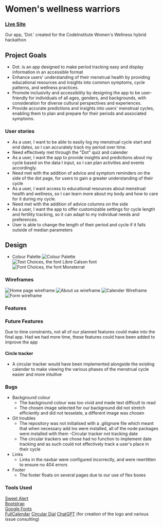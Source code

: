 # Women's wellness warriors

### [Live Site](https://alcl2000.github.io/womenswellnesswarriors/)

Our app, 'Dot.' created for the CodeInstitute Women's Wellness hybrid hackathon

## Project Goals

- Dot. is an app designed to make period tracking easy and display information in an accessible format
- Enhance users' understanding of their menstrual health by providing educational resources and insights into common symptoms, cycle patterns, and wellness practices.
- Promote inclusivity and accessibility by designing the app to be user-friendly for individuals of all ages, genders, and backgrounds, with consideration for diverse cultural perspectives and experiences.
- Provide accurate predictions and insights into users' menstrual cycles, enabling them to plan and prepare for their periods and associated symptoms.

### User stories 
 - As a user, I want to be able to easily log my menstrual cycle start and end dates, so I can accurately track my period over time.
  - Need effectively met through the "Dot" quiz and calender
- As a user, I want the app to provide insights and predictions about my cycle based on the data I input, so I can plan activities and events accordingly.
 - Need met with the addition of advice and symptom reminders on the side of the dot page, for users to gain a greater understanding of their cycle
- As a user, I want access to educational resources about menstrual health and wellness, so I can learn more about my body and how to care for it during my cycle.
 - Need met with the addition of advice columns on the side
- As a user, I want the app to offer customizable settings for cycle length and fertility tracking, so it can adapt to my individual needs and preferences.
 - User is able to change the length of their period and cycle if it falls outside of median parameters

## Design

- Colour Palette 
![Colour Palette](docs\dot_color_palette.png)
![Text Choices, the font Libre Calson font](docs\font-choices-1.png)
![Font Choices, the font Monsterrat](docs\font-choices-2.png)
###  Wireframes
![Home page wireframe](docs\dothome.png)
![About us wireframe](docs\dotaboutus.png)
![Calender Wireframe](docs\dotcalender.png)
![Form wireframe](docs\dotquiz.png)

### Features


### Future Features

Due to time constraints, not all of our planned features could make into the final app. Had we had more time, these features could have been added to improve the app

#### Circle tracker 
- A circular tracker would have been implemented alongside the existing calender to make viewing the various phases of the menstrual cycle easier and more intuitive

### Bugs 

- Background colour
    - The background colour was too vivid and made text difficult to read
    - The chosen image selected for our background did not stretch efficiently and did not tesselate, a different image was chosen
- Git troubles
    - The repository was not initialised with a .gitignore file which meant that when necessary add ins were installed, all of the node packages were installed with them
-Circular tracker not tracking date 
    - The circular trackers we chose had no function to implement date tracking and as such could not effectively track a user's place in their cycle
- Links
    - Links in the navbar were configured incorrectly, and were rewrtitten to ensure no 404 errors
- Footer
    - The footer floats on several pages due to our use of flex boxes 

### Tools Used

[Sweet Alert](https://sweetalert2.github.io/)  
[Bootstrap](https://getbootstrap.com/)  
[Google Fonts](https://fonts.google.com/)  
[FullCalendar](https://fullcalendar.io/)
[Circular Dial](https://codepen.io/robertkoons/pen/NByBMg)
[ChatGPT](https://chat.openai.com/) (for creation of the logo and various issue consulting)

